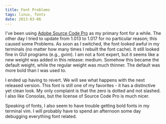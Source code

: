 ```yaml
---
title: Font Problems
tags: linux, fonts
date: 2013-03-06
---
```


I've been using [Adobe Source Code Pro](https://github.com/adobe/source-code-pro)
as my primary font for a while.  The other day I tried to update from 1.013 to
1.017 for no particular reason; this caused some Problems.  As soon as I
switched, the font looked awful in my terminals (no matter how many times I
rebuilt the font cache).  It still looked fine in GUI programs (e.g., gvim).  I
am not a font expert, but it seems like a new weight was added in this release:
medium.  Somehow this became the default weight, while the regular weight was
much thinner.  The default was more bold than I was used to.

I ended up having to revert.  We will see what happens with the next released
version.  This font is still one of my favorites - it has a distinctive yet
clean look.  My only complaint is that the zero is dotted and not slashed.  I
also like Consolas, but the license of Source Code Pro is much nicer.

Speaking of fonts, I also seem to have trouble getting bold fonts in my
terminal vim.  I will probably have to spend an afternoon some day debugging
everything font related.
